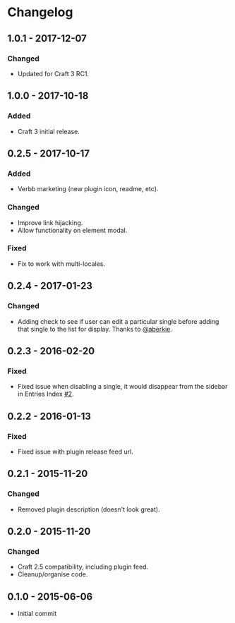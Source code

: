 # Changelog

## 1.0.1 - 2017-12-07

### Changed
- Updated for Craft 3 RC1.

## 1.0.0 - 2017-10-18

### Added
- Craft 3 initial release.

## 0.2.5 - 2017-10-17

### Added
- Verbb marketing (new plugin icon, readme, etc).

### Changed
- Improve link hijacking.
- Allow functionality on element modal.

### Fixed
- Fix to work with multi-locales.

## 0.2.4 - 2017-01-23

### Changed
- Adding check to see if user can edit a particular single before adding that single to the list for display. Thanks to [@aberkie](https://github.com/aberkie).

## 0.2.3 - 2016-02-20

### Fixed
- Fixed issue when disabling a single, it would disappear from the sidebar in Entries Index [#2](https://github.com/engram-design/ExpandedSingles/issues/2).

## 0.2.2 - 2016-01-13

### Fixed
- Fixed issue with plugin release feed url.

## 0.2.1 - 2015-11-20

### Changed
- Removed plugin description (doesn't look great).

## 0.2.0 - 2015-11-20

### Changed
- Craft 2.5 compatibility, including plugin feed.
- Cleanup/organise code.

## 0.1.0 - 2015-06-06

- Initial commit
